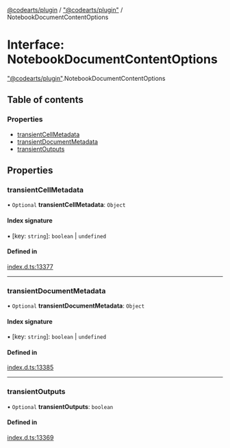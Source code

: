 [@codearts/plugin](../README.md) / ["@codearts/plugin"](../modules/_codearts_plugin_.md) / NotebookDocumentContentOptions

# Interface: NotebookDocumentContentOptions

["@codearts/plugin"](../modules/_codearts_plugin_.md).NotebookDocumentContentOptions

## Table of contents

### Properties

- [transientCellMetadata](codearts_plugin_.NotebookDocumentContentOptions.md#transientcellmetadata)
- [transientDocumentMetadata](codearts_plugin_.NotebookDocumentContentOptions.md#transientdocumentmetadata)
- [transientOutputs](codearts_plugin_.NotebookDocumentContentOptions.md#transientoutputs)

## Properties

### transientCellMetadata

• `Optional` **transientCellMetadata**: `Object`

#### Index signature

▪ [key: `string`]: `boolean` \| `undefined`

#### Defined in

[index.d.ts:13377](https://github.com/huaweicloud/cloudide-plugin-api/blob/b58031b/index.d.ts#L13377)

___

### transientDocumentMetadata

• `Optional` **transientDocumentMetadata**: `Object`

#### Index signature

▪ [key: `string`]: `boolean` \| `undefined`

#### Defined in

[index.d.ts:13385](https://github.com/huaweicloud/cloudide-plugin-api/blob/b58031b/index.d.ts#L13385)

___

### transientOutputs

• `Optional` **transientOutputs**: `boolean`

#### Defined in

[index.d.ts:13369](https://github.com/huaweicloud/cloudide-plugin-api/blob/b58031b/index.d.ts#L13369)
